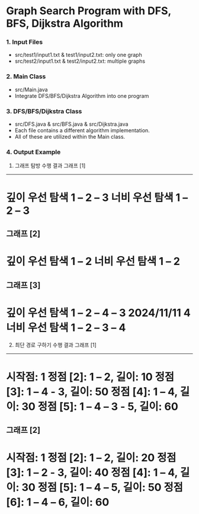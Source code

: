 # Graph Search Program with DFS, BFS, Dijkstra Algorithm

### 1. Input Files
- src/test1/input1.txt & test1/input2.txt: only one graph
- src/test2/input1.txt & test2/input2.txt: multiple graphs

### 2. Main Class
- src/Main.java
- Integrate DFS/BFS/Dijkstra Algorithm into one program

### 3. DFS/BFS/Dijkstra Class
- src/DFS.java & src/BFS.java & src/Dijkstra.java
- Each file contains a different algorithm implementation.
- All of these are utilized within the Main class.

### 4. Output Example
1. 그래프 탐방 수행 결과
그래프 [1]
----------------------------
깊이 우선 탐색
1 – 2 – 3
너비 우선 탐색
1 – 2 – 3
============================
그래프 [2]
----------------------------
깊이 우선 탐색
1 – 2
너비 우선 탐색
1 – 2
============================
그래프 [3]
----------------------------
깊이 우선 탐색
1 – 2 – 4 – 3
2024/11/11
4
너비 우선 탐색
1 – 2 – 3 – 4
============================
2. 최단 경로 구하기 수행 결과
그래프 [1]
----------------------------
시작점: 1
정점 [2]: 1 – 2, 길이: 10
정점 [3]: 1 – 4 - 3, 길이: 50
정점 [4]: 1 – 4, 길이: 30
정점 [5]: 1 – 4 – 3 - 5, 길이: 60
=========================
그래프 [2]
----------------------------
시작점: 1
정점 [2]: 1 – 2, 길이: 20
정점 [3]: 1 – 2 - 3, 길이: 40
정점 [4]: 1 – 4, 길이: 30
정점 [5]: 1 – 4 – 5, 길이: 50
정점 [6]: 1 – 4 – 6, 길이: 60
=========================
